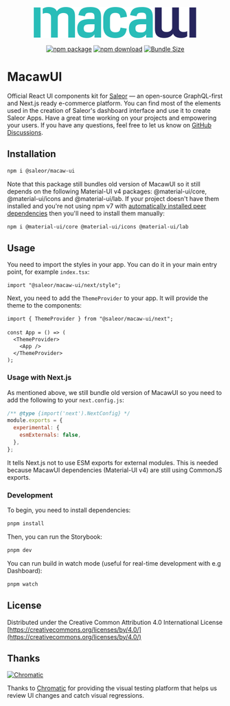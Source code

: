 <div align="center">
  <a href="https://macaw-ui-next-j3ozyx4th-saleorcommerce.vercel.app/" rel="noopener" target="_blank"><img src="/legacy/stories/assets/macaw-ui-logo.svg" alt="Material-ui-pickers logo"></a></p>
  
  [![npm package](https://img.shields.io/npm/v/@saleor/macaw-ui.svg)](https://www.npmjs.com/package/@saleor/macaw-ui)
  [![npm download](https://img.shields.io/npm/dm/@saleor/macaw-ui.svg)](https://www.npmjs.com/package/@saleor/macaw-ui)
  [![Bundle Size](https://badgen.net/bundlephobia/minzip/@saleor/macaw-ui)](https://bundlephobia.com/package/@saleor/macaw-ui@latest)
</div>

# MacawUI

Official React UI components kit for [Saleor](https://saleor.io/) — an open-source GraphQL-first and Next.js ready e-commerce platform. You can find most of the elements used in the creation of Saleor's dashboard interface and use it to create Saleor Apps. Have a great time working on your projects and empowering your users. If you have any questions, feel free to let us know on [GitHub Discussions](https://github.com/mirumee/saleor/discussions).

## Installation

```sh
npm i @saleor/macaw-ui
```

Note that this package still bundles old version of MacawUI so it still depends on the following Material-UI v4 packages: @material-ui/core, @material-ui/icons and @material-ui/lab. If your project doesn't have them installed and you're not using npm v7 with [automatically installed peer dependencies](https://github.blog/2020-10-13-presenting-v7-0-0-of-the-npm-cli/) then you'll need to install them manually:

```sh
npm i @material-ui/core @material-ui/icons @material-ui/lab
```

## Usage

You need to import the styles in your app. You can do it in your main entry point, for example `index.tsx`:

```tsx
import "@saleor/macaw-ui/next/style";
```

Next, you need to add the `ThemeProvider` to your app. It will provide the theme to the components:

```tsx
import { ThemeProvider } from "@saleor/macaw-ui/next";

const App = () => (
  <ThemeProvider>
    <App />
  </ThemeProvider>
);
```

### Usage with Next.js

As mentioned above, we still bundle old version of MacawUI so you need to add the following to your `next.config.js`:

```js
/** @type {import('next').NextConfig} */
module.exports = {
  experimental: {
    esmExternals: false,
  },
};
```

It tells Next.js not to use ESM exports for external modules. This is needed because MacawUI dependencies (Material-UI v4) are still using CommonJS exports.

### Development

To begin, you need to install dependencies:

```sh
pnpm install
```

Then, you can run the Storybook:

```sh
pnpm dev
```

You can run build in watch mode (useful for real-time development with e.g Dashboard):

```sh
pnpm watch
```

## License

Distributed under the Creative Common Attribution 4.0 International License
[https://creativecommons.org/licenses/by/4.0/](https://creativecommons.org/licenses/by/4.0/)

## Thanks

<a href="https://www.chromatic.com/"><img src="https://user-images.githubusercontent.com/321738/84662277-e3db4f80-af1b-11ea-88f5-91d67a5e59f6.png" width="153" height="30" alt="Chromatic" /></a>

Thanks to [Chromatic](https://www.chromatic.com/) for providing the visual testing platform that helps us review UI changes and catch visual regressions.
